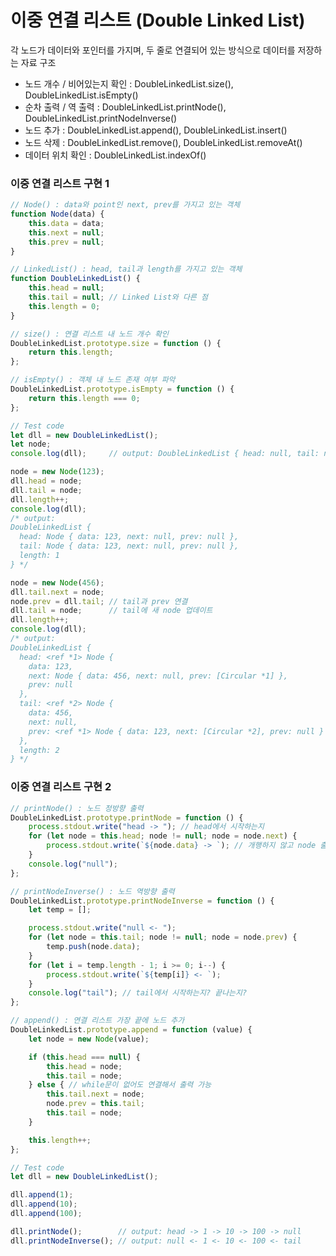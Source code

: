 # 이중 연결 리스트 (Double Linked List)
각 노드가 데이터와 포인터를 가지며, 두 줄로 연결되어 있는 방식으로 데이터를 저장하는 자료 구조
* 노드 개수 / 비어있는지 확인 : DoubleLinkedList.size(), DoubleLinkedList.isEmpty()
* 순차 출력 / 역 출력 : DoubleLinkedList.printNode(), DoubleLinkedList.printNodeInverse()
* 노드 추가 : DoubleLinkedList.append(), DoubleLinkedList.insert()
* 노드 삭제 : DoubleLinkedList.remove(), DoubleLinkedList.removeAt()
* 데이터 위치 확인 : DoubleLinkedList.indexOf()

### 이중 연결 리스트 구현 1
```js
// Node() : data와 point인 next, prev를 가지고 있는 객체
function Node(data) {
    this.data = data;
    this.next = null;
    this.prev = null;
}

// LinkedList() : head, tail과 length를 가지고 있는 객체
function DoubleLinkedList() {
    this.head = null;
    this.tail = null; // Linked List와 다른 점
    this.length = 0;
}

// size() : 연결 리스트 내 노드 개수 확인
DoubleLinkedList.prototype.size = function () {
    return this.length;
};

// isEmpty() : 객체 내 노드 존재 여부 파악
DoubleLinkedList.prototype.isEmpty = function () {
    return this.length === 0;
};

// Test code
let dll = new DoubleLinkedList();
let node;
console.log(dll);     // output: DoubleLinkedList { head: null, tail: null, length: 0 }

node = new Node(123);
dll.head = node;
dll.tail = node;
dll.length++;
console.log(dll);
/* output:
DoubleLinkedList {
  head: Node { data: 123, next: null, prev: null },
  tail: Node { data: 123, next: null, prev: null },
  length: 1
} */

node = new Node(456);
dll.tail.next = node;
node.prev = dll.tail; // tail과 prev 연결
dll.tail = node;      // tail에 새 node 업데이트
dll.length++;
console.log(dll);
/* output:
DoubleLinkedList {
  head: <ref *1> Node {
    data: 123,
    next: Node { data: 456, next: null, prev: [Circular *1] },
    prev: null
  },
  tail: <ref *2> Node {
    data: 456,
    next: null,
    prev: <ref *1> Node { data: 123, next: [Circular *2], prev: null }
  },
  length: 2
} */
```

### 이중 연결 리스트 구현 2
```js
// printNode() : 노드 정방향 출력
DoubleLinkedList.prototype.printNode = function () {
    process.stdout.write("head -> "); // head에서 시작하는지
    for (let node = this.head; node != null; node = node.next) {
        process.stdout.write(`${node.data} -> `); // 개행하지 않고 node 출력
    }
    console.log("null");
};

// printNodeInverse() : 노드 역방향 출력
DoubleLinkedList.prototype.printNodeInverse = function () {
    let temp = [];

    process.stdout.write("null <- ");
    for (let node = this.tail; node != null; node = node.prev) {
        temp.push(node.data);
    }
    for (let i = temp.length - 1; i >= 0; i--) {
        process.stdout.write(`${temp[i]} <- `);
    }
    console.log("tail"); // tail에서 시작하는지? 끝나는지?
};

// append() : 연결 리스트 가장 끝에 노드 추가
DoubleLinkedList.prototype.append = function (value) {
    let node = new Node(value);

    if (this.head === null) {
        this.head = node;
        this.tail = node;
    } else { // while문이 없어도 연결해서 출력 가능
        this.tail.next = node;
        node.prev = this.tail;
        this.tail = node;
    }

    this.length++;
};

// Test code
let dll = new DoubleLinkedList();

dll.append(1);
dll.append(10);
dll.append(100);

dll.printNode();        // output: head -> 1 -> 10 -> 100 -> null
dll.printNodeInverse(); // output: null <- 1 <- 10 <- 100 <- tail
```
